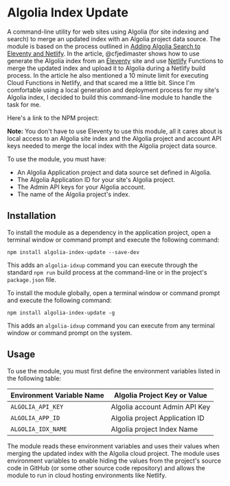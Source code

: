 # Algolia Index Update

A command-line utility for web sites using Algolia (for site indexing and search) to merge an updated index with an Algolia project data source. The module is based on the process outlined in [Adding Algolia Search to Eleventy and Netlify](https://www.raymondcamden.com/2020/06/24/adding-algolia-search-to-eleventy-and-netlify). In the article, @cfjedimaster shows how to use generate the Algolia index from an [Eleventy](https://www.11ty.dev/) site and use [Netlify](https://www.netlify.com/) Functions to merge the updated index and upload it to Algolia during a Netlify build process. In the article he also mentioned a 10 minute limit for executing Cloud Functions in Netlify, and that scared me a little bit. Since I'm comfortable using a local generation and deployment process for my site's Algolia index, I decided to build this command-line module to handle the task for me.

Here's a link to the NPM project:

**Note:** You don't have to use Eleventy to use this module, all it cares about is local access to an Algolia site index and the Algolia project and account API keys needed to merge the local index with the Algolia project data source.

To use the module,  you must have:

* An Algolia Application project and data source set defined in Algolia. 
* The Algolia Application ID for your site's Algolia project.
* The Admin API keys for your Algolia account.
* The name of the Algolia project's index.



## Installation 

To install the module as a dependency in the application project, open a terminal window or command prompt and execute the following command:

```shell
npm install algolia-index-update --save-dev 
```

This adds an `algolia-idxup` command you can execute through the standard `npm run` build process at the command-line or in the project's `package.json` file.

To install the module globally, open a terminal window or command prompt and execute the following command:

```shell
npm install algolia-index-update -g
```

This adds an `algolia-idxup` command you can execute from any terminal window or command prompt on the system. 

## Usage

To use the module, you must first define the environment variables listed in the following table:

| Environment Variable Name | Algolia Project Key or Value   |
| ------------------------- | ------------------------------ |
| `ALGOLIA_API_KEY`         | Algolia account Admin API Key  |
| `ALGOLIA_APP_ID`          | Algolia project Application ID |
| `ALGOLIA_IDX_NAME`        | Algolia project Index Name     |

The module reads these environment variables and uses their values when merging the updated index with the Algolia cloud project. The module uses environment variables to enable hiding the values from the project's source code in GitHub (or some other source code repository) and allows the module to run in cloud hosting environments like Netlify.
